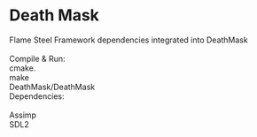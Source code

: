 # Death Mask
Flame Steel Framework dependencies integrated into DeathMask<br>
<br>
Compile & Run:<br>
cmake.<br>
make<br>
DeathMask/DeathMask<br>
Dependencies:<br><br>
Assimp<br>
SDL2<br>
